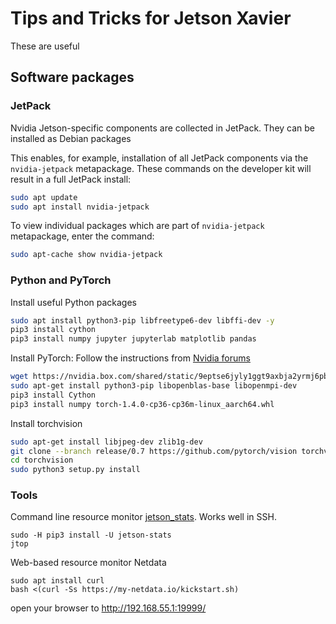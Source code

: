# Tips and Tricks for Jetson Xavier
These are useful
## Software packages
### JetPack
Nvidia Jetson-specific components are collected in JetPack. They can be installed as Debian packages

This enables, for example, installation of all JetPack components via
the `nvidia-jetpack` metapackage. These commands on the developer kit will result in a
full JetPack install:

```bash
sudo apt update
sudo apt install nvidia-jetpack
```

To view individual packages which are part of `nvidia-jetpack`
metapackage, enter the command:

```bash
sudo apt-cache show nvidia-jetpack
```

### Python and PyTorch
Install useful Python packages

```bash
sudo apt install python3-pip libfreetype6-dev libffi-dev -y
pip3 install cython
pip3 install numpy jupyter jupyterlab matplotlib pandas
```

Install PyTorch: Follow the instructions from [Nvidia forums](https://forums.developer.nvidia.com/t/pytorch-for-jetson-nano-version-1-6-0-now-available/72048)

```bash
wget https://nvidia.box.com/shared/static/9eptse6jyly1ggt9axbja2yrmj6pbarc.whl -O torch-1.6.0-cp36-cp36m-linux_aarch64.whl
sudo apt-get install python3-pip libopenblas-base libopenmpi-dev 
pip3 install Cython
pip3 install numpy torch-1.4.0-cp36-cp36m-linux_aarch64.whl
```
Install torchvision

```bash
sudo apt-get install libjpeg-dev zlib1g-dev
git clone --branch release/0.7 https://github.com/pytorch/vision torchvision
cd torchvision
sudo python3 setup.py install
```

### Tools
Command line resource monitor [jetson_stats](https://github.com/rbonghi/jetson_stats). Works well in SSH.
```
sudo -H pip3 install -U jetson-stats
jtop
```

Web-based resource monitor Netdata
```
sudo apt install curl
bash <(curl -Ss https://my-netdata.io/kickstart.sh)
```
open your browser to <http://192.168.55.1:19999/>
